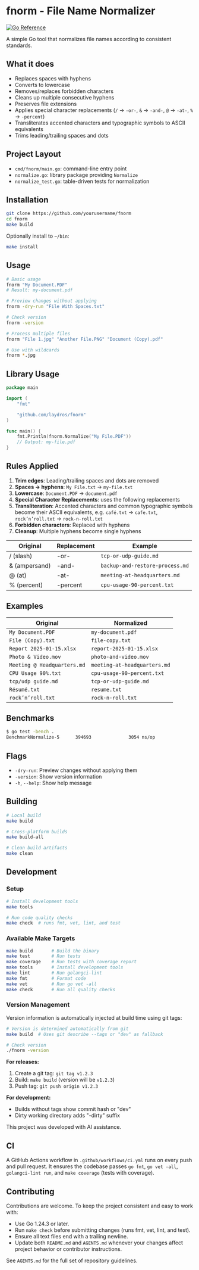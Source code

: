 # fnorm - File Name Normalizer
[![Go Reference](https://pkg.go.dev/badge/github.com/laydros/fnorm.svg)](https://pkg.go.dev/github.com/laydros/fnorm)

A simple Go tool that normalizes file names according to consistent standards.

## What it does

- Replaces spaces with hyphens
- Converts to lowercase
- Removes/replaces forbidden characters
- Cleans up multiple consecutive hyphens
- Preserves file extensions
- Applies special character replacements (`/` → `-or-`, `&` → `-and-`, `@` → `-at-`, `%` → `-percent`)
- Transliterates accented characters and typographic symbols to ASCII equivalents
- Trims leading/trailing spaces and dots

## Project Layout

- `cmd/fnorm/main.go`: command-line entry point
- `normalize.go`: library package providing `Normalize`
- `normalize_test.go`: table-driven tests for normalization

## Installation

```bash
git clone https://github.com/yourusername/fnorm
cd fnorm
make build
```

Optionally install to `~/bin`:

```bash
make install
```

## Usage

```bash
# Basic usage
fnorm "My Document.PDF"
# Result: my-document.pdf

# Preview changes without applying
fnorm -dry-run "File With Spaces.txt"

# Check version
fnorm -version

# Process multiple files
fnorm "File 1.jpg" "Another File.PNG" "Document (Copy).pdf"

# Use with wildcards
fnorm *.jpg
```

## Library Usage

```go
package main

import (
    "fmt"

    "github.com/laydros/fnorm"
)

func main() {
    fmt.Println(fnorm.Normalize("My File.PDF"))
    // Output: my-file.pdf
}
```

## Rules Applied

1. **Trim edges**: Leading/trailing spaces and dots are removed
2. **Spaces → hyphens**: `My File.txt` → `my-file.txt`
3. **Lowercase**: `Document.PDF` → `document.pdf`
4. **Special Character Replacements**: uses the following replacements
5. **Transliteration**: Accented characters and common typographic symbols become their ASCII equivalents, e.g. `café.txt` → `cafe.txt`, `rock’n’roll.txt` → `rock-n-roll.txt`
6. **Forbidden characters**: Replaced with hyphens
7. **Cleanup**: Multiple hyphens become single hyphens

| Original | Replacement | Example |
|----------|-------------|---------|
| / (slash) | -or- | `tcp-or-udp-guide.md` |
| & (ampersand) | -and- | `backup-and-restore-process.md` |
| @ (at) | -at- | `meeting-at-headquarters.md` |
| % (percent) | -percent | `cpu-usage-90-percent.txt` |

## Examples

| Original | Normalized |
|----------|------------|
| `My Document.PDF` | `my-document.pdf` |
| `File (Copy).txt` | `file-copy.txt` |
| `Report 2025-01-15.xlsx` | `report-2025-01-15.xlsx` |
| `Photo & Video.mov` | `photo-and-video.mov` |
| `Meeting @ Headquarters.md` | `meeting-at-headquarters.md` |
| `CPU Usage 90%.txt` | `cpu-usage-90-percent.txt` |
| `tcp/udp guide.md` | `tcp-or-udp-guide.md` |
| `Résumé.txt` | `resume.txt` |
| `rock’n’roll.txt` | `rock-n-roll.txt` |

## Benchmarks

```bash
$ go test -bench .
BenchmarkNormalize-5      394693              3054 ns/op
```

## Flags

- `-dry-run`: Preview changes without applying them
- `-version`: Show version information
- `-h`, `--help`: Show help message

## Building

```bash
# Local build
make build

# Cross-platform builds
make build-all

# Clean build artifacts
make clean
```

## Development

### Setup

```bash
# Install development tools
make tools

# Run code quality checks
make check  # runs fmt, vet, lint, and test
```

### Available Make Targets

```bash
make build       # Build the binary
make test        # Run tests
make coverage    # Run tests with coverage report
make tools       # Install development tools
make lint        # Run golangci-lint
make fmt         # Format code
make vet         # Run go vet -all
make check       # Run all quality checks
```

### Version Management

Version information is automatically injected at build time using git tags:

```bash
# Version is determined automatically from git
make build  # Uses git describe --tags or "dev" as fallback

# Check version
./fnorm -version
```

**For releases:**

1. Create a git tag: `git tag v1.2.3`
2. Build: `make build` (version will be `v1.2.3`)
3. Push tag: `git push origin v1.2.3`

**For development:**

- Builds without tags show commit hash or "dev"
- Dirty working directory adds "-dirty" suffix

This project was developed with AI assistance.

## CI

A GitHub Actions workflow in `.github/workflows/ci.yml` runs on every push and pull request. It ensures the codebase passes `go fmt`, `go vet -all`, `golangci-lint run`, and `make coverage` (tests with coverage).

## Contributing

Contributions are welcome. To keep the project consistent and easy to work with:

- Use Go 1.24.3 or later.
- Run `make check` before submitting changes (runs fmt, vet, lint, and test).
- Ensure all text files end with a trailing newline.
- Update both `README.md` and `AGENTS.md` whenever your changes affect project behavior or contributor instructions.

See `AGENTS.md` for the full set of repository guidelines.
